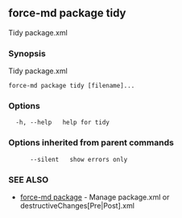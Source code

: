 ## force-md package tidy

Tidy package.xml

### Synopsis

Tidy package.xml

```
force-md package tidy [filename]...
```

### Options

```
  -h, --help   help for tidy
```

### Options inherited from parent commands

```
      --silent   show errors only
```

### SEE ALSO

* [force-md package](force-md_package.md)	 - Manage package.xml or destructiveChanges[Pre|Post].xml

